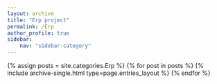 ```yaml
---
layout: archive
title: "Erp project"
permalink: /Erp
author_profile: true
sidebar:
    nav: "sidebar-category"
---
```



{% assign posts = site.categories.Erp %}
{% for post in posts %} {% include archive-single.html type=page.entries_layout %} {% endfor %}
